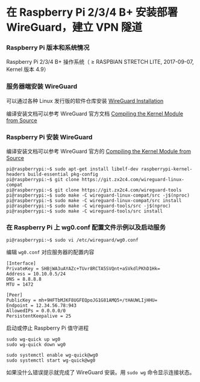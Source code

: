 # 在 Raspberry Pi 2/3/4 B+ 安装部署 WireGuard，建立 VPN 隧道

### Raspberry Pi 版本和系统情况

Raspberry Pi 2/3/4 B+ 操作系统（ ≥ RASPBIAN STRETCH LITE, 2017-09-07, Kernel 版本 4.9）

### 服务器端安装 WireGuard

可以通过各种 Linux 发行版的软件仓库安装 [WireGuard Installation](https://www.wireguard.com/install/)

编译安装文档可以参考 WireGuard 官方文档 [Compiling the Kernel Module from Source](https://www.wireguard.com/compilation/)

### Raspberry Pi 安装 WireGuard

编译安装文档可以参考 WireGuard 官方的 [Compiling the Kernel Module from Source](https://www.wireguard.com/compilation/)

```
pi@raspberrypi:~$ sudo apt-get install libelf-dev raspberrypi-kernel-headers build-essential pkg-config
pi@raspberrypi:~$ git clone https://git.zx2c4.com/wireguard-linux-compat
pi@raspberrypi:~$ git clone https://git.zx2c4.com/wireguard-tools
pi@raspberrypi:~$ sudo make -C wireguard-linux-compat/src -j$(nproc)
pi@raspberrypi:~$ sudo make -C wireguard-linux-compat/src install
pi@raspberrypi:~$ sudo make -C wireguard-tools/src -j$(nproc)
pi@raspberrypi:~$ sudo make -C wireguard-tools/src install
```

### 在 Raspberry Pi 上 wg0.conf 配置文件示例以及启动服务

```
pi@raspberrypi:~$ sudo vi /etc/wireguard/wg0.conf
```

编辑 ```wg0.conf``` 对应服务器的配置内容

```
[Interface]
PrivateKey = SHBjWA3uAYAZc+TUvr8RCTA5SVQnt+aSVkdlPKhD1Hk=
Address = 10.10.0.5/24
DNS = 8.8.8.8
MTU = 1472

[Peer]
PublicKey = mh+9HFTbMJKF8UGFEQpoJG1G81AMQ5+/tHAUWLIjHHU=
Endpoint = 12.34.56.78:943
AllowedIPs = 0.0.0.0/0
PersistentKeepalive = 25
```

启动或停止 Raspberry Pi 值守进程

```
sudo wg-quick up wg0
sudo wg-quick down wg0
```

```
sudo systemctl enable wg-quick@wg0
sudo systemctl start wg-quick@wg0
```

如果没什么错误提示就完成了 WireGuard 安装。用 ```sudo wg``` 命令显示连接状态。
